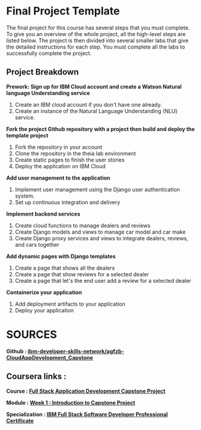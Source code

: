 # Final Project Template

The final project for this course has several steps that you must complete. 
To give you an overview of the whole project, all the high-level steps are listed below. 
The project is then divided into several smaller labs that give the detailed instructions for each step. 
You must complete all the labs to successfully complete the project.

## Project Breakdown

**Prework: Sign up for IBM Cloud account and create a Watson Natural language Understanding service**
1. Create an IBM cloud account if you don't have one already.
2. Create an instance of the Natural Language Understanding (NLU) service.

**Fork the project Github repository with a project then build and deploy the template project**
1. Fork the repository in your account
2. Clone the repository in the theia lab environment
3. Create static pages to finish the user stories
4. Deploy the application on IBM Cloud

**Add user management to the application**
1. Implement user management using the Django user authentication system.
2. Set up continuous integration and delivery

**Implement backend services**
1. Create cloud functions to manage dealers and reviews
2. Create Django models and views to manage car model and car make
3. Create Django proxy services and views to integrate dealers, reviews, and cars together
 
**Add dynamic pages with Django templates**
1. Create a page that shows all the dealers
2. Create a page that show reviews for a selected dealer
3. Create a page that let's the end user add a review for a selected dealer

**Containerize your application**
1. Add deployment artifacts to your application
2. Deploy your application

# SOURCES

**Github : [ibm-developer-skills-network/agfzb-CloudAppDevelopment_Capstone](https://github.com/ibm-developer-skills-network/agfzb-CloudAppDevelopment_Capstone)**
## Coursera links :

**Course : [Full Stack Application Development Capstone Project](https://www.coursera.org/learn/ibm-cloud-native-full-stack-development-capstone/home/week/1)**

**Module : [Week 1 : Introduction to Capstone Project](https://www.coursera.org/learn/ibm-cloud-native-full-stack-development-capstone/supplement/5wtPl/introduction-to-capstone-project)**

**Specialization : [IBM Full Stack Software Developer Professional Certificate]()**


